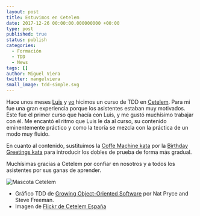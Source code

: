 ```yaml
---
layout: post
title: Estuvimos en Cetelem
date: 2017-12-26 00:00:00.000000000 +00:00
type: post
published: true
status: publish
categories:
  - Formación
  - TDD
  - News
tags: []
author: Miguel Viera
twitter: mangelviera
small_image: tdd-simple.svg
---
```


Hace unos meses [Luis](https://twitter.com/luisrovirosa) y [yo](https://twitter.com/mangelviera) hicimos un curso de TDD en [Cetelem](https://www.cetelem.es/). Para mi fue una gran experiencia porque los asistentes estaban muy motivados. Este fue el primer curso que hacía con Luis, y me gustó muchísimo trabajar con él. Me encantó el ritmo que Luis le da al curso, su contenido eminentemente práctico y como la teoría se mezcla con la práctica de un modo muy fluido.

En cuanto al contenido, sustituimos la [Coffe Machine kata](http://simcap.github.io/coffeemachine/) por la [Birthday Greetings kata](http://matteo.vaccari.name/blog/archives/154) para introducir los dobles de prueba de forma más gradual.

Muchísimas gracias a Cetelem por confiar en nosotros y a todos los asistentes por sus ganas de aprender.

<img src="/assets/cetelem_mascota.jpg" alt="Mascota Cetelem"/>

<div class="foot-note">
  <ul>
    <li>Gráfico TDD de <a href="http://www.growing-object-oriented-software.com/">Growing Object-Oriented Software</a> por Nat Pryce and Steve Freeman.</li>
    <li>Imagen de <a href="https://www.flickr.com/photos/cetelemspain/">Flickr de Cetelem España</a></li>
  </ul>
</div>